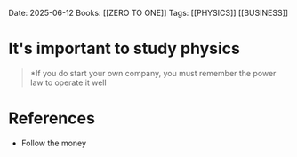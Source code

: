 Date: 2025-06-12
Books: [[ZERO TO ONE]]
Tags:  [[PHYSICS]] [[BUSINESS]]

# It's important to study physics

>*If you do start your own company, you must remember the power law to operate it well 
# References 
 - Follow the money 